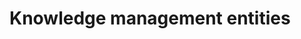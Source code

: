 # Knowledge management entities

<!-- https://docs.microsoft.com/en-us/dynamics365/customer-engagement/developer/knowledge-management-entities

knowledgearticle is one of the restricted entities

https://docs.microsoft.com/en-us/powerapps/maker/common-data-service/data-platform-restricted-entities

other 'standard entities' include
entitlement
goal
incident
journey
routingrule
sla

- Not sure whether all are in a default CDS for apps instance
 -->